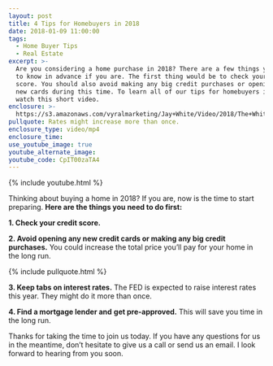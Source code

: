 ```yaml
---
layout: post
title: 4 Tips for Homebuyers in 2018
date: 2018-01-09 11:00:00
tags:
  - Home Buyer Tips
  - Real Estate
excerpt: >-
  Are you considering a home purchase in 2018? There are a few things you need
  to know in advance if you are. The first thing would be to check your credit
  score. You should also avoid making any big credit purchases or opening any
  new cards during this time. To learn all of our tips for homebuyers in 2018,
  watch this short video.
enclosure: >-
  https://s3.amazonaws.com/vyralmarketing/Jay+White/Video/2018/The+White+Group+%257C+4+Tips+for+Homebuyers+in+2018.mp4
pullquote: Rates might increase more than once.
enclosure_type: video/mp4
enclosure_time:
use_youtube_image: true
youtube_alternate_image:
youtube_code: CpIT00zaTA4
---
```



{% include youtube.html %}

Thinking about buying a home in 2018? If you are, now is the time to start preparing. **Here are the things you need to do first:**

**1. Check your credit score.**

**2. Avoid opening any new credit cards or making any big credit purchases.** You could increase the total price you’ll pay for your home in the long run.

{% include pullquote.html %}

**3. Keep tabs on interest rates.** The FED is expected to raise interest rates this year. They might do it more than once.

**4. Find a mortgage lender and**&nbsp;**get pre-approved.** This will save you time in the long run.

Thanks for taking the time to join us today. If you have any questions for us in the meantime, don’t hesitate to give us a call or send us an email. I look forward to hearing from you soon.